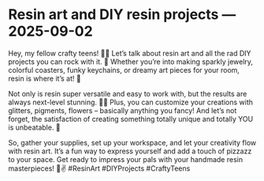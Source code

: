 # Resin art and DIY resin projects — 2025-09-02

Hey, my fellow crafty teens! 🎨✨ Let’s talk about resin art and all the rad DIY projects you can rock with it. 🤩 Whether you’re into making sparkly jewelry, colorful coasters, funky keychains, or dreamy art pieces for your room, resin is where it’s at! 💫

Not only is resin super versatile and easy to work with, but the results are always next-level stunning. 🌈🌟 Plus, you can customize your creations with glitters, pigments, flowers – basically anything you fancy! And let’s not forget, the satisfaction of creating something totally unique and totally YOU is unbeatable. 💖

So, gather your supplies, set up your workspace, and let your creativity flow with resin art. It’s a fun way to express yourself and add a touch of pizzazz to your space. Get ready to impress your pals with your handmade resin masterpieces! 🌺✌️ #ResinArt #DIYProjects #CraftyTeens